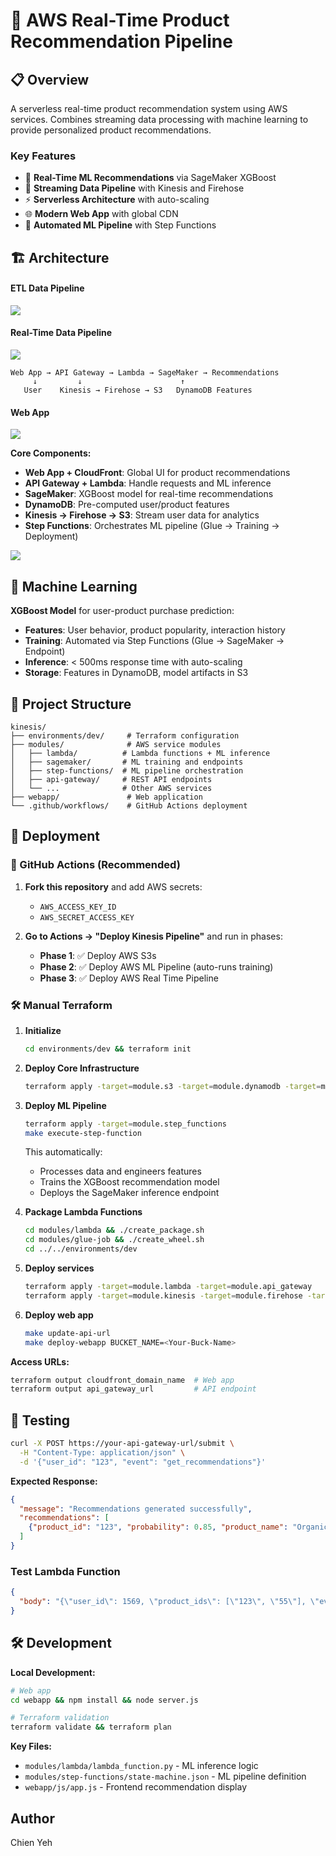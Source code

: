 # 🚀 AWS Real-Time Product Recommendation Pipeline

## 📋 Overview

A serverless real-time product recommendation system using AWS services. Combines streaming data processing with machine learning to provide personalized product recommendations.

### Key Features

- 🤖 **Real-Time ML Recommendations** via SageMaker XGBoost
- 🌊 **Streaming Data Pipeline** with Kinesis and Firehose
- ⚡ **Serverless Architecture** with auto-scaling
- 🌐 **Modern Web App** with global CDN
- 🔄 **Automated ML Pipeline** with Step Functions

## 🏗️ Architecture

#### ETL Data Pipeline

![](./images/batch.png)

#### Real-Time Data Pipeline

![](./images/real_time.png)

```
Web App → API Gateway → Lambda → SageMaker → Recommendations
     ↓         ↓                      ↑
   User    Kinesis → Firehose → S3   DynamoDB Features
```

#### Web App

![](./images/webapp.png)

**Core Components:**

- **Web App + CloudFront**: Global UI for product recommendations
- **API Gateway + Lambda**: Handle requests and ML inference
- **SageMaker**: XGBoost model for real-time recommendations
- **DynamoDB**: Pre-computed user/product features
- **Kinesis → Firehose → S3**: Stream user data for analytics
- **Step Functions**: Orchestrates ML pipeline (Glue → Training → Deployment)

![](./images/stepfunctions.png)

## 🤖 Machine Learning

**XGBoost Model** for user-product purchase prediction:

- **Features**: User behavior, product popularity, interaction history
- **Training**: Automated via Step Functions (Glue → SageMaker → Endpoint)
- **Inference**: < 500ms response time with auto-scaling
- **Storage**: Features in DynamoDB, model artifacts in S3

## 📁 Project Structure

```
kinesis/
├── environments/dev/     # Terraform configuration
├── modules/              # AWS service modules
│   ├── lambda/          # Lambda functions + ML inference
│   ├── sagemaker/       # ML training and endpoints
│   ├── step-functions/  # ML pipeline orchestration
│   ├── api-gateway/     # REST API endpoints
│   └── ...              # Other AWS services
├── webapp/               # Web application
└── .github/workflows/    # GitHub Actions deployment
```

## 🚀 Deployment

### 🤖 GitHub Actions (Recommended)

1. **Fork this repository** and add AWS secrets:

   - `AWS_ACCESS_KEY_ID`
   - `AWS_SECRET_ACCESS_KEY`

2. **Go to Actions → "Deploy Kinesis Pipeline"** and run in phases:
   - **Phase 1**: ✅ Deploy AWS S3s
   - **Phase 2**: ✅ Deploy AWS ML Pipeline (auto-runs training)
   - **Phase 3**: ✅ Deploy AWS Real Time Pipeline

### 🛠️ Manual Terraform

1. **Initialize**

   ```bash
   cd environments/dev && terraform init
   ```

2. **Deploy Core Infrastructure**

   ```bash
   terraform apply -target=module.s3 -target=module.dynamodb -target=module.glue_job
   ```

3. **Deploy ML Pipeline**

   ```bash
   terraform apply -target=module.step_functions
   make execute-step-function
   ```

   This automatically:

   - Processes data and engineers features
   - Trains the XGBoost recommendation model
   - Deploys the SageMaker inference endpoint

4. **Package Lambda Functions**

   ```bash
   cd modules/lambda && ./create_package.sh
   cd modules/glue-job && ./create_wheel.sh
   cd ../../environments/dev
   ```

5. **Deploy services**

   ```bash
   terraform apply -target=module.lambda -target=module.api_gateway
   terraform apply -target=module.kinesis -target=module.firehose -target=module.s3_webapp -target=module.cloudfront
   ```

6. **Deploy web app**
   ```bash
   make update-api-url
   make deploy-webapp BUCKET_NAME=<Your-Buck-Name>
   ```

**Access URLs:**

```bash
terraform output cloudfront_domain_name  # Web app
terraform output api_gateway_url         # API endpoint
```

## 🧪 Testing

```bash
curl -X POST https://your-api-gateway-url/submit \
  -H "Content-Type: application/json" \
  -d '{"user_id": "123", "event": "get_recommendations"}'
```

**Expected Response:**

```json
{
  "message": "Recommendations generated successfully",
  "recommendations": [
    {"product_id": "123", "probability": 0.85, "product_name": "Organic Bananas", ...}
  ]
}
```

### Test Lambda Function

```json
{
  "body": "{\"user_id\": 1569, \"product_ids\": [\"123\", \"55\"], \"event\": \"add_to_cart\"}"
}
```

## 🛠️ Development

**Local Development:**

```bash
# Web app
cd webapp && npm install && node server.js

# Terraform validation
terraform validate && terraform plan
```

**Key Files:**

- `modules/lambda/lambda_function.py` - ML inference logic
- `modules/step-functions/state-machine.json` - ML pipeline definition
- `webapp/js/app.js` - Frontend recommendation display

## Author

Chien Yeh
